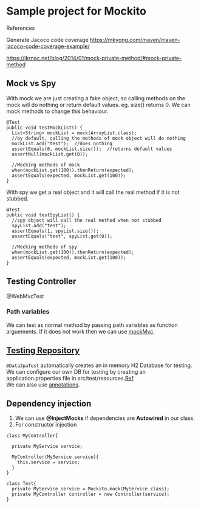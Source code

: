 # Sample project for Mockito

References

Generate Jacoco code coverage
https://mkyong.com/maven/maven-jacoco-code-coverage-example/

https://lkrnac.net/blog/2014/01/mock-private-method/#mock-private-method

## Mock vs Spy
With mock we are just creating a fake object, so calling methods on the mock will do nothing or return default values. eg. size() returns 0. We can mock methods to change this behaviour.</br>
```
@Test
public void testMockList() {
  List<String> mockList = mock(ArrayList.class);
  //by default, calling the methods of mock object will do nothing
  mockList.add("test");  //does nothing
  assertEquals(0, mockList.size());  //returns default values
  assertNull(mockList.get(0));
  
  //Mocking methods of mock
  when(mockList.get(100)).thenReturn(expected);
  assertEquals(expected, mockList.get(100));
}
```
With spy we get a real object and it will call the real method if it is not stubbed.
```
@Test
public void testSpyList() {
  //spy object will call the real method when not stubbed
  spyList.add("test");
  assertEquals(1, spyList.size());
  assertEquals("test", spyList.get(0));
  
  //Mocking methods of spy
  when(mockList.get(100)).thenReturn(expected);
  assertEquals(expected, mockList.get(100));
}
```

## Testing Controller
@WebMvcTest
### Path variables
We can test as normal method by passing path variables as function arguements. If it does not work then we can use [mockMvc](https://gist.github.com/keesun/2373081).

## [Testing Repository](https://github.com/SaurabhPotdar/jpa-demo/tree/main/jpa-demo/src/test)
```@DataJpaTest``` automatically creates an in memory H2 Database for testing.</br>
We can configure our own DB for testing by creating an application.properties file in src/test/resources.[Ref](https://stackoverflow.com/questions/36649179/java-h2-in-memory-database-error-table-not-found)</br>
We can also use [annotations](https://stackoverflow.com/questions/61671173/problem-running-unit-test-under-datajpatest).

## Dependency injection
1. We can use **@InjectMocks** if dependencies are **Autowired** in our class.
2. For constructor injection
```
class MyController{
  
  private MyService service;
  
  MyController(MyService service){	
    this.service = service;
  }
}
```
```
class Test{
  private MyService service = Mockito.mock(MyService.class);
  private MyController controller = new Controller(service);
}
```
